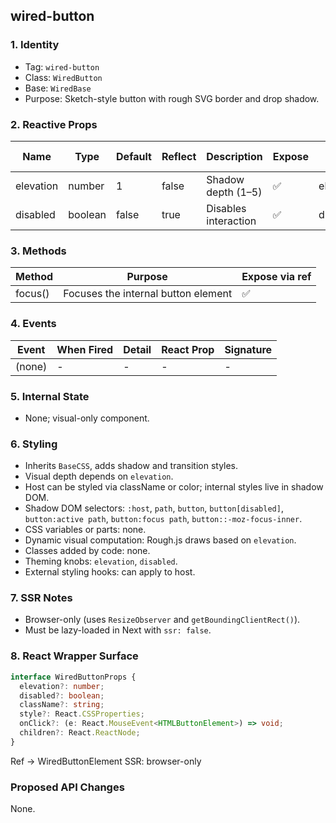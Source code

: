 ## wired-button

### 1. Identity
- Tag: `wired-button`
- Class: `WiredButton`
- Base: `WiredBase`
- Purpose: Sketch-style button with rough SVG border and drop shadow.

### 2. Reactive Props
| Name | Type | Default | Reflect | Description | Expose | React Name |
|------|------|----------|----------|--------------|---------|-------------|
| elevation | number | 1 | false | Shadow depth (1–5) | ✅ | elevation |
| disabled | boolean | false | true | Disables interaction | ✅ | disabled |

### 3. Methods
| Method | Purpose | Expose via ref |
|---------|----------|----------------|
| focus() | Focuses the internal button element | ✅ |

### 4. Events
| Event | When Fired | Detail | React Prop | Signature |
|--------|-------------|---------|-------------|------------|
| (none) | - | - | - | - |

### 5. Internal State
- None; visual-only component.

### 6. Styling
- Inherits `BaseCSS`, adds shadow and transition styles.
- Visual depth depends on `elevation`.
- Host can be styled via className or color; internal styles live in shadow DOM.
- Shadow DOM selectors: `:host`, `path`, `button`, `button[disabled]`, `button:active path`, `button:focus path`, `button::-moz-focus-inner`.
- CSS variables or parts: none.
- Dynamic visual computation: Rough.js draws based on `elevation`.
- Classes added by code: none.
- Theming knobs: `elevation`, `disabled`.
- External styling hooks: can apply to host.

### 7. SSR Notes
- Browser-only (uses `ResizeObserver` and `getBoundingClientRect()`).
- Must be lazy-loaded in Next with `ssr: false`.

### 8. React Wrapper Surface
```ts
interface WiredButtonProps {
  elevation?: number;
  disabled?: boolean;
  className?: string;
  style?: React.CSSProperties;
  onClick?: (e: React.MouseEvent<HTMLButtonElement>) => void;
  children?: React.ReactNode;
}
```
Ref → WiredButtonElement
SSR: browser-only

### Proposed API Changes
None.